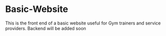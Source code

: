 # Basic-Website

This is the front end of a basic website useful for Gym trainers and service providers.
Backend will be added soon
